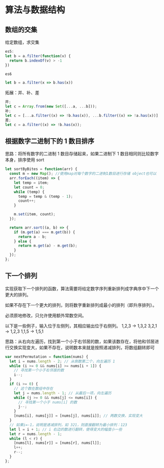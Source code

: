 # 算法与数据结构

## 数组的交集

给定数组，求交集

```js
es5:
let b = a.filter(function(v) {
  return b.indexOf(v) > -1
})

es6

let b = a.filter(x => b.has(x))
```

拓展：并、补、差

```js
并;
let c = Array.from(new Set([...a, ...b]));
补;
let c = [...a.filter((x) => !b.has(x)), ...b.filter((x) => !a.has(x))];
差;
let c = a.filter((x) => !b.has(x));
```

## 根据数字二进制下的 1 数目排序

思路：将所有数字的二进制 1 数目存储起来，如果二进制下 1 数目相同则比较数字本身，排序使用 sort

```js
let sortByBites = function(arr) {
  const m = new Map(); //使用map对每个数字的二进制1数目进行存储 object也可以
  arr.forEach((item) => {
    let temp = item;
    let count = 0;
    while (temp) {
      temp = temp & (temp - 1);
      count++;
    }

    m.set(item, count);
  });

  return arr.sort((a, b) => {
    if (m.get(a) === m.get(b)) {
      return a - b;
    } else {
      return m.get(a) - m.get(b);
    }
  });
};
```

## 下一个排列

实现获取下一个排列的函数，算法需要将给定数字序列重新排列成字典序中下一个更大的排列。

如果不存在下一个更大的排列，则将数字重新排列成最小的排列（即升序排列）。

必须原地修改，只允许使用额外常数空间。

以下是一些例子，输入位于左侧列，其相应输出位于右侧列。
1,2,3 → 1,3,2
3,2,1 → 1,2,3
1,1,5 → 1,5,1

思路：从右向左遍历，找到第一个小于右邻居的数，如果该数存在，将他和邻居进行交换实现变大，如果不存在，说明数本来就是按照递减排列，将数组翻转即可

```js
var nextPermutation = function(nums) {
  let i = nums.length - 2; // 从倒数第二个，向左遍历 1
  while (i >= 0 && nums[i] >= nums[i + 1]) {
    // 寻找第一个小于右邻居的数
    i--;
  }
  if (i >= 0) {
    // 这个数在数组中存在
    let j = nums.length - 1; // 从最后一项，向左遍历
    while (j >= 0 && nums[j] <= nums[i]) {
      // 寻找第一个小于 nums[i] 的数
      j--;
    }
    [nums[i], nums[j]] = [nums[j], nums[i]]; // 两数交换，实现变大
  }
  // 如果i=-1，说明是递减排列，如 321，则直接翻转为最小排列：123
  let l = i + 1; // i 右边的数进行翻转，使得变大的幅度小一些
  let r = nums.length - 1;
  while (l < r) {
    [nums[l], nums[r]] = [nums[r], nums[l]];
    l++;
    r--;
  }
};
```
